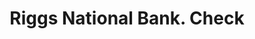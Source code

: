 ---
doi: 10.7916/D8ZP5J5C
date_other: '1890'
date_other_textual: 1890-1899
form: printed ephemera
genre:
- Checks (bank checks)
name:
- Riggs National Bank
object_in_context_url: https://biggert.cul.columbia.edu/items/view/ave_biggert_00105
subject_hierarchical_geographic:
- Washington, District of Columbia, United States
subject_name:
- Riggs National Bank
title: Riggs National Bank. Check
sort_title: Riggs National Bank. Check
call_number: ave_biggert_00105
coordinates:
- 38.90472222222222,-77.01638888888888
pid: ave_biggert_00105
identifiers: ave_biggert_00105
thumbnail: https://derivativo-2.library.columbia.edu/iiif/2/ldpd:343028/full/!256,256/0/native.jpg
permalink: /biggert/ave_biggert_00105/
layout: iiif-image-page
---